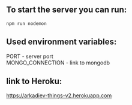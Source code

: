 ## To start the server you can run:
`npm run nodemon`

## Used environment variables:
PORT - server port  
MONGO_CONNECTION - link to mongodb

## link to Heroku:
https://arkadiev-things-v2.herokuapp.com
